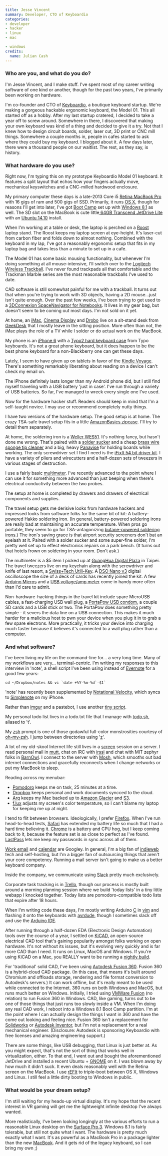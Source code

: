 ```yaml
---
title: Jesse Vincent
summary: Developer, CTO of Keyboardio
categories:
- developer
- hacker
- linux
- mac

- windows
credits:
  name: Julian Cash
---
```


### Who are you, and what do you do?

I'm Jesse Vincent, and I make stuff. I've spent most of my career writing software of one kind or another, though for the past two years, I've primarily been working on hardware.

I'm co-founder and CTO of [Keyboardio](http://www.keyboard.io/ "Jesse's keyboard startup."), a boutique keyboard startup. We're making a gorgeous hackable ergonomic keyboard, the Model 01. This all started off as a hobby. After my last startup cratered, I decided to take a year off to screw around. Somewhere in there, I discovered that making your own keyboard was kind of a thing and decided to give it a try. Not that I knew how to design circuit boards, solder, laser cut, 3D print or CNC mill things. Somewhere a couple months in, people in cafes started to ask where they could buy my keyboard. I blogged about it. A few days later, there were a thousand people on our waitlist. The rest, as they say, is history.

### What hardware do you use?

Right now, I'm typing this on my prototype Keyboardio Model 01 keyboard. It features a split layout that echos how your fingers actually move, mechanical keyswitches and a CNC-milled hardwood enclosure.

My primary computer these days is a late-2013 Core i5 [Retina MacBook Pro][macbook-pro] with 16 gigs of ram and 500 gigs of SSD. Primarily, it runs [OS X][macos], though for reasons I'll get into later, I've got [Boot Camp][boot-camp] set up with [Windows 8.1][windows-8] as well. The SD slot on the MacBook is cute little[ 64GB Transcend JetDrive Lite][jetdrive-lite] with an [Ubuntu 14.10][ubuntu] install.

When I'm working at a table or desk, the laptop is perched on a [Roost][] laptop stand. The Roost keeps my laptop screen at eye-height. It's laser-cut from carbon fiber and folds down to almost nothing. Combined with the keyboard in my lap, I've got a reasonably ergonomic setup that fits in my laptop bag and takes less than a minute to set up in a cafe.

The Model 01 has some basic mousing functionality, but whenever I'm doing something at all mouse-intensive, I'll switch over to the [Logitech Wireless Trackball][wireless-trackball-m570]. I've never found trackpads all that comfortable and the Trackman Marble series are the most reasonable trackballs I've used to date.

CAD software is still somewhat painful for me with a trackball. It turns out that when you're trying to work with 3D objects, having a 2D mouse...just isn't quite enough. Over the past few weeks, I've been trying to get used to a [3DConnexion SpaceNavigator for Notebooks][spacenavigator-notebook]. It lives in my gear bag, but doesn't seem to be coming out most days. I'm not sold on it yet.

At home, an [iMac][], [Cinema Display][cinema-display] and [Drobo][] live on a sit-stand desk from [GeekDesk][] that I mostly leave in the sitting position. More often than not, the iMac plays the role of a TV while I solder or do actual work on the MacBook.

My phone is an [iPhone 6][iphone-6] with a [Typo2 hard keyboard case][typo2] from Typo keyboards. It's not a great phone keyboard, but it does happen to be the best phone keyboard for a non-Blackberry one can get these days.

Lately, I seem to have given up on tablets in favor of the [Kindle Voyage][kindle-voyage]. There's something remarkably liberating about reading on a device I can't check my email on.

The iPhone definitely lasts longer than my Android phone did, but I still find myself traveling with a USB battery 'just in case'. I've run through a variety of USB batteries. So far, I've managed to wreck every single one I've used.

Now for the hardware hacker stuff. Readers should keep in mind that I'm a self-taught novice. I may use or recommend completely nutty things.

I have two versions of the hardware setup. The good setup is at home. The crazy TSA-safe travel setup fits in a little [AmazonBasics zipcase][amazonbasics-universal-travel-case]. I'll try to detail them separately.

At home, the soldering iron is a [Weller WES51][wes51]. It's nothing fancy, but hasn't done me wrong. That's paired with a [solder sucker][solder-sucker] and a cheap [brass wire sponge tip cleaner][brass-sponge-solder-tip-cleaner] and a big, heavy [Panavise][pv-201] for holding boards while working. The only screwdriver set I find I need is the [iFixIt 54 bit driver kit][54-bit-driver-kit]. I have a variety of pliers and wirecutters and a half-dozen sets of tweezers in various stages of destruction.

I use a fairly basic [multimeter][ex330]. I've recently advanced to the point where I can use it for something more advanced than just beeping when there's electrical conductivity between the two probes.

The setup at home is completed by drawers and drawers of electrical components and supplies.

The travel setup gets me derisive looks from hardware hackers and impressed looks from software folks for the same bit of kit: A battery-powered Hakko soldering iron. (In general, battery-powered soldering irons are really bad at maintaining an accurate temperature. When pros go portable, they seem to go for TSA-antagonizing [butane-powered soldering irons][solderpro-50].) The iron's saving grace is that airport security screeners don't bat an eyelash at it. Paired with a solder sucker and some super-fine solder, I'm pretty well set up to effect electronics repairs on a park bench. (It turns out that hotels frown on soldering in your room. Don't ask.)

The multimeter is a $5 item I picked up at [GuangHua Digital Plaza](http://www.gh3c.com.tw/ "A six story electronics market in Taipei.") in Taipei. The travel tweezers live on my keychain along with the screwdriver and knife of last resort, a [Swiss+Tech Utili-Key][utili-key]. A [DSO Nano v3][dso-nano-v3] digital oscilloscope the size of a deck of cards has recently joined the kit. A few [Arduino Micros][arduino-micro] and a [USB voltage/amp meter][usb-mini-charger-doctor] come in handy more often than I'd care to admit.

Non-hardware-hacking things in the travel kit include spare MicroUSB cables, a fast-charging USB wall plug, a [PortaPow USB condom][fast-charge-data-block-usb-adaptor], a couple SD cards and a USB stick or two. The PortaPow does something pretty simple - it severs the data line on a USB connection. This makes it much harder for a malicious host to pwn your device when you plug it in to grab a few spare electrons. More practically, it tricks your device into charging much faster because it believes it's connected to a wall plug rather than a computer.

### And what software?

I've been living my life on the command-line for... a very long time. Many of my workflows are very... terminal-centric. I'm writing my responses to this interview in 'note', a shell script I've been using instead of [Evernote][] for a good few years:

    cd ~/Dropbox/notes && vi `date +%Y-%m-%d`-$1`

'note' has recently been supplemented by [Notational Velocity][notational-velocity], which syncs to [Simplenote][simplenote-ios] on my iPhone.

Rather than [imgur][] and a pastebot, I use another [tiny script](https://github.com/obra/bin/blob/master/tempfiler "Jesse's custom image-sharing script on GitHub.").

My personal todo list lives in a todo.txt file that I manage with [todo.sh][], aliased to 't'.

My [zsh][] prompt is one of those godawful full-color monstrosities courtesy of [oh-my-zsh][]. I jump between directories using '[z][]'.

A lot of my old-skool Internet life still lives in a [screen][] session on a server. I read personal mail in [mutt][], chat on IRC with [irssi][] and chat with MIT zephyr folks in [BarnOwl][]. I connect to the server with [Mosh][], which smooths out bad internet connections and gracefully reconnects when I change networks or put my MacBook to sleep.

Reading across my menubar:

- [Pomodoro][] keeps me on task, 25 minutes at a time.
- [Dropbox][] keeps personal and work documents syncced to the cloud.
- [Arq][] keeps my Mac backed up to [Amazon Glacier][glacier] and [S3][].
- [f.lux][] adjusts my screen's color temperature, so I can't blame my laptop for keeping me up at night.

I tend to flit between browsers. Ideologically, I prefer [Firefox][]. When I've run head-to-head tests, [Safari][] has extended my battery life so much that I had a hard time believing it. [Chrome][] is a battery and CPU hog, but I keep coming back to it, because the feature set is as close to perfect as I've found. [LastPass][] lets me keep my passwords in sync across all of them.

[Work email][gmail] and [calendar][google-calendar] are Googley. In general, I'm a big fan of [indieweb](http://indiewebcamp.com/ "An independent web group.") tech and self-hosting, but I'm a bigger fan of outsourcing things that aren't your core competency. Running a mail server isn't going to make us a better keyboard company.

Inside the company, we communicate using [Slack][] pretty much exclusively.

Corporate task tracking is in [Trello][], though our process is mostly built around a morning planning session where we build 'today lists' in a tiny little webapp I knocked together. Today lists are pomodoro-compatible todo lists that expire after 18 hours.

When I'm writing code these days, I'm mostly writing Arduino [C][] in [vim][] and flashing it onto the keyboards with [avrdude][], though I sometimes slack off and use the [Arduino IDE][arduino-ide].

After running through a half-dozen EDA (Electronic Design Automation) tools over the course of a year, I settled on [KiCAD][], an open-source electrical CAD tool that's gaining popularity amongst folks working on open hardware. It's not without its issues, but it's evolving very quickly and is far more CAD than I need. It runs on Linux, MacOS and Windows. If you're using KiCAD on a Mac, you REALLY want to be running a [nightly build](http://downloads.kicad-pcb.org/osx/ "Nightly Mac builds of KiCAD.").

For 'traditional' solid CAD, I've been using [Autodesk Fusion 360][fusion-360]. Fusion 360 is a hybrid-cloud CAD package. (In this case, that means it's built around Chromium and offloads storage, rendering and file format conversion to Autodesk's servers.) It can work offline, but it's really meant to be used while connected to the Internet. 360 runs on both Windows and MacOS, but runs much better on Windows. Initially, I tried using [VMWare Fusion][vmware-fusion] (no relation) to run Fusion 360 in Windows. CAD, like gaming, turns out to be one of those things that just runs too slowly inside a VM. When I'm doing any real CAD work, I reboot into a Windows 8.1 Boot Camp partition. I'm at the point where I can actually design the things I want in 360 and have the come out looking and feeling nice. Fusion 360 isn't a replacement for [Solidworks][] or [Autodesk Inventor][inventor], but I'm not a replacement for a real mechanical engineer. (Disclosure: Autodesk is sponsoring Keyboardio with free licenses and amazing engineering support.)

There are some things, like USB debugging, that Linux is just better at. As you might expect, that's not the sort of thing that works well in virtualization, either. To that end, I went out and bought the aforementioned JetDrive and installed a recent Ubuntu + [GNOME][] on it. I was blown away by how much it didn't suck. It even deals reasonably well with the Retina screen on the MacBook. I use [rEFIt][] to triple-boot between OS X, Windows and Linux. I still feel a little dirty booting to Windows in public.

### What would be your dream setup?

I'm still waiting for my heads-up virtual display. It's my hope that the recent interest in VR gaming will get me the lightweight infinite desktop I've always wanted.

More realistically, I've been looking longingly at the various efforts to run a reasonable Linux desktop on the [Surface Pro 3][surface-pro-3]. Windows 8.1 is fairly tolerable, but still not quite what I want. The hardware is pretty much exactly what I want. It's as powerful as a MacBook Pro in a package lighter than the new [MacBook][macbook.2]. And it gets rid of the legacy keyboard, so I can bring my own ;)

[54-bit-driver-kit]: https://www.ifixit.com/Store/Tools/Mako-Driver-Kit--64-Precision-Bits/IF145-299-4 "A set of precision screwdrivers."
[amazonbasics-universal-travel-case]: https://www.amazon.com/AmazonBasics-Universal-Travel-Electronics-Accessories/dp/B002VPE1QG "A travel case."
[arduino-micro]: https://store.arduino.cc/arduino-micro "A small microcontroller board."
[brass-sponge-solder-tip-cleaner]: https://www.adafruit.com/products/1172 "A soldering iron cleaner."
[cinema-display]: https://en.wikipedia.org/wiki/Apple_Cinema_Display "An LCD display."
[drobo]: http://en.wikipedia.org/wiki/Drobo#Overview "A hardware-based backup system."
[dso-nano-v3]: https://www.seeedstudio.com/wiki/DSO_Nano_v3 "A digital oscilloscope."
[ex330]: https://www.adafruit.com/products/308 "A multimeter."
[fast-charge-data-block-usb-adaptor]: http://www.portablepowersupplies.co.uk/portapow-fast-charge-data-block-usb-adaptor/ "A USB charging and data blocking device."
[geekdesk]: https://www.geekdesk.com/ "An electronic, height-adjustable desk."
[imac]: https://www.apple.com/imac/ "An all-in-one computer."
[iphone-6]: https://en.wikipedia.org/wiki/IPhone_6 "A smartphone."
[jetdrive-lite]: https://us.transcend-info.com/apple/jetdrivelite/ "A flash storage SD card for the MacBook Air and MacBook Pro."
[kindle-voyage]: https://www.amazon.com/High-Resolution-Display-Adaptive-PagePress-Sensors/dp/B00IOY8XWQ "A high-resolution ebook reader."
[macbook-pro]: https://www.apple.com/macbook-pro/ "A laptop."
[macbook.2]: https://en.wikipedia.org/wiki/MacBook_(2015_version) "A very thin 12 inch laptop."
[pv-201]: https://www.adafruit.com/products/151 "A mini-vice."
[roost]: https://www.therooststand.com/ "A foldable laptop stand."
[solder-sucker]: https://www.adafruit.com/products/148 "A tool for removing solder."
[solderpro-50]: https://www.sparkfun.com/products/9450 "A butane-powered soldering iron."
[spacenavigator-notebook]: https://www.3dconnexion.com/products/spacenavigator-for-notebooks.html "A 3D mouse."
[typo2]: https://www.amazon.com/Typo2-Keyboard-for-iPhone-6/dp/B00O49D29Y "An iPhone case with a built-in keyboard."
[usb-mini-charger-doctor]: https://www.amazon.com/BESTOPE®-Charger-Doctor-Current-Voltage/dp/B00GC9I61I "A USB-powered voltage test tool."
[utili-key]: https://www.thinkgeek.com/product/6d98/ "A 6-in-1 tool that folds into the shape of a key."
[wes51]: https://www.amazon.com/Weller-WES51-Analog-Soldering-Station/dp/B000BRC2XU "A soldering station."
[wireless-trackball-m570]: https://www.logitech.com/en-us/product/wireless-trackball-m570 "A wireless trackball."
[arduino-ide]: https://www.arduino.cc/en/Main/Software "A development environment for Arduino hardware."
[arq]: https://www.arqbackup.com/ "S3-based backup for the Mac."
[avrdude]: https://github.com/sigmike/avrdude "A utility for changing the ROM and EEPROM of AVR microcontrollers."
[barnowl]: https://barnowl.mit.edu/ "A multi-protocol command-line IM client."
[boot-camp]: https://en.wikipedia.org/wiki/Boot_Camp_(software) "Software to allow Macs to run Windows natively."
[c]: https://en.wikipedia.org/wiki/C_(programming_language) "A compiled programming language."
[chrome]: https://www.google.com/intl/en/chrome/browser/ "A WebKit-based browser, where each tab runs in its own thread."
[dropbox]: https://www.dropbox.com/ "Online syncing and storage."
[evernote]: https://evernote.com/ "Online software for capturing notes."
[f.lux]: https://justgetflux.com/ "A tool to make the colour of your screen adapt to the current time of day."
[firefox]: https://www.mozilla.org/en-US/firefox/new/ "A cross-platform open-source web browser."
[fusion-360]: https://www.autodesk.com/products/fusion-360/overview "Cloud-based CAD/CAM software."
[glacier]: https://aws.amazon.com/glacier/ "A data archiving service."
[gmail]: https://mail.google.com/mail/ "Web-based email."
[gnome]: https://www.gnome.org/ "A desktop system for *nix operating systems."
[google-calendar]: https://en.wikipedia.org/wiki/Google_Calendar "A web-based calendar client."
[imgur]: https://imgur.com/ "An image sharing service."
[inventor]: https://www.autodesk.com/products/inventor/overview "3D CAD software for mechanical designers."
[irssi]: https://irssi.org/ "A CLI irc client."
[kicad]: http://kicad-pcb.org/ "Open-source CAD software."
[lastpass]: https://lastpass.com/ "A password manager."
[macos]: https://en.wikipedia.org/wiki/MacOS "An operating system for Mac hardware."
[mosh]: https://mosh.org/ "A remote terminal shell system."
[mutt]: http://www.mutt.org/ "A command-line email client."
[notational-velocity]: http://notational.net/ "A clever note-taking app for the Mac."
[oh-my-zsh]: https://github.com/robbyrussell/oh-my-zsh "A framework of extensions and themes for the zsh shell."
[pomodoro]: http://pomodoro.ugolandini.com/ "Mac software for better managing your time."
[refit]: http://refit.sourceforge.net "A boot menu for Intel-based computers."
[s3]: https://aws.amazon.com/s3/ "Cloud-based Internet storage magic."
[safari]: https://www.apple.com/safari/ "A fast web browser."
[screen]: http://www.gnu.org/software/screen/ "Think of it as tabs for your *nix terminal."
[simplenote-ios]: https://itunes.apple.com/us/app/simplenote/id289429962 "A note app with cloud syncing."
[slack]: https://slack.com/ "A collaboration service."
[solidworks]: https://www.3ds.com/products-services/solidworks/ "Modelling/CAD software."
[surface-pro-3]: https://en.wikipedia.org/wiki/Microsoft_Surface_Pro_3 "A 12 inch Windows 8.1 Pro tablet."
[todo.sh]: http://ginatrapani.github.io/todo.txt-cli/ "A command-line interface for your todo.txt file."
[trello]: https://trello.com/ "A project management service."
[ubuntu]: https://www.ubuntu.com/ "A Unix distribution."
[vim]: https://www.vim.org/ "A command-line text editor."
[vmware-fusion]: https://www.vmware.com/products/fusion.html "A PC emulator for the Mac."
[windows-8]: https://en.wikipedia.org/wiki/Windows_8 "An operating system for PC and tablet computers."
[z]: https://github.com/rupa/z "A command-line tool for quickly moving between directories."
[zsh]: http://www.zsh.org/ "An interactive shell and scripting language."
